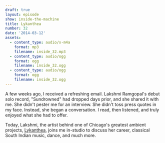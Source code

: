```yaml
---
draft: true
layout: episode
show: inside-the-machine
title: Lykanthea
number: 32
date: '2014-03-12'
assets:
  - content_type: audio/x-m4a
    format: mp3
    filename: inside_32.mp3
  - content_type: audio/ogg
    format: ogg
    filename: inside_32.ogg
  - content_type: audio/ogg
    format: ogg
    filename: inside_32.ogg
---
```

A few weeks ago, I received a refreshing email. Lakshmi Ramgopal's debut solo record, "Sundrowned" had dropped days prior, and she shared it with me. She didn't pester me for an interview. She didn't toss press quotes in my face. Instead, she began a conversation. I read, then listened, and truly enjoyed what she had to offer.

Today, Lakshmi, the artist behind one of Chicago's greatest ambient projects, [Lykanthea](http://www.lykanthea.com), joins me in-studio to discuss her career, classical South Indian music, dance, and much more.